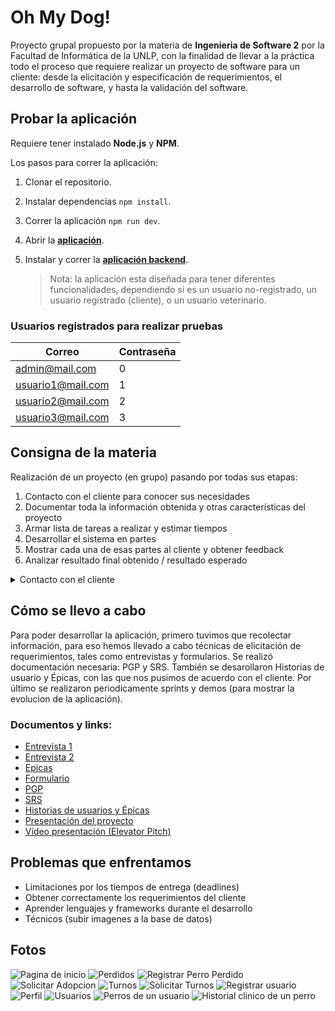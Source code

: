 # Oh My Dog!
Proyecto grupal propuesto por la materia de **Ingenieria de Software 2** por la Facultad de Informática de la UNLP, con la finalidad de llevar a la práctica todo el proceso que requiere realizar un proyecto de software para un cliente: desde la elicitación y especificación de requerimientos, el desarrollo de software, y hasta la validación del software.

## Probar la aplicación

Requiere tener instalado **Node.js** y **NPM**.

Los pasos para correr la aplicación:

1. Clonar el repositorio.
2. Instalar dependencias `npm install`.
3. Correr la aplicación `npm run dev`.
4. Abrir la [**aplicación**](http://localhost:5173/).
5. Instalar y correr la [**aplicación backend**](https://github.com/nachoeg/ohmydog-backend).

   > Nota: la aplicación esta diseñada para tener diferentes funcionalidades, dependiendo si es un usuario no-registrado, un usuario registrado (cliente), o un usuario veterinario.

### Usuarios registrados para realizar pruebas
| Correo  | Contraseña |
| ------------- | ------------- |
| admin@mail.com  | 0  |
| usuario1@mail.com  | 1  |
| usuario2@mail.com  | 2  |
| usuario3@mail.com  | 3  |
    

## Consigna de la materia
Realización de un proyecto (en grupo) pasando por todas sus etapas:
1. Contacto con el cliente para conocer sus necesidades
2. Documentar toda la información obtenida y otras características del proyecto
3. Armar lista de tareas a realizar y estimar tiempos 
4. Desarrollar el sistema en partes
5. Mostrar cada una de esas partes al cliente y obtener feedback
6. Analizar resultado final obtenido / resultado esperado


<details>
  <summary> Contacto con el cliente </summary>
  
  Un día van a la facultad y encuentran el siguiente anuncio en cartelera:

  > El año pasado, junto con mi colega Lucía, abrimos una veterinaria exclusiva para perros. Nos ha ido muy bien y, aparte de dar el servicio de veterinaria clásico, tenemos ganas de expandir nuestro negocio y sumar otros servicios que ayuden a vincular a las personas con perritos: adopción, pérdida y búsqueda de perros, contacto con cuidadores y paseadores, entre otros.
  Nos gustaría tener todo unificado en una misma aplicación para que, tanto nuestros clientes como personas que no lo son, tengan la posibilidad de usar nuestros servicios de una forma rápida y sencilla. ¿Alguien me puede ayudar a llevar a cabo esta idea? De ser así, me pueden contactar a ofertasproyecto@gmail.com.
  Gracias!
  Pedro

  El grupo interesado deberá enviar un mail al correo electrónico
  especificado para ponerse en contacto con el cliente!
  
</details>


## Cómo se llevo a cabo
Para poder desarrollar la aplicación, primero tuvimos que recolectar información, para eso hemos llevado a cabo técnicas de elicitación de requerimientos, tales como entrevistas y formularios. Se realizó documentación necesaria: PGP y SRS. También se desarollaron Historias de usuario y Épicas, con las que nos pusimos de acuerdo con el cliente. Por último se realizaron periodicamente sprints y demos (para mostrar la evolucion de la aplicación).
### Documentos y links:
* [Entrevista 1](https://github.com/nachoeg/ohmydog-frontend/blob/main/documentos/Entrevista%201.pdf)
* [Entrevista 2](https://github.com/nachoeg/ohmydog-frontend/blob/main/documentos/Entrevista%202.pdf)
* [Epicas](https://github.com/nachoeg/ohmydog-frontend/blob/main/documentos/Epicas.pdf)
* [Formulario](https://github.com/nachoeg/ohmydog-frontend/blob/main/documentos/Formulario.pdf)
* [PGP](https://github.com/nachoeg/ohmydog-frontend/blob/main/documentos/PGP.pdf)
* [SRS](https://github.com/nachoeg/ohmydog-frontend/blob/main/documentos/SRS.pdf)
* [Historias de usuarios y Épicas](https://docs.google.com/spreadsheets/d/1MgKM998vGrZ_yDUb7xU_Y097s3BRoNG01ysYdMDWCj0/edit?usp=sharing)
* [Presentación del proyecto](https://docs.google.com/presentation/d/1lYKr4kY5BDAVSMm8j2br_BdNCMftV7wBZwPqXtQHlu0/edit?usp=sharing)
* [Vídeo presentación (Elevator Pitch)](https://youtu.be/rAVoElv1nP8)

## Problemas que enfrentamos
- Limitaciones por los tiempos de entrega (deadlines)
- Obtener correctamente los requerimientos del cliente
- Aprender lenguajes y frameworks durante el desarrollo 
- Técnicos (subir imagenes a la base de datos)
  
## Fotos
![Pagina de inicio](https://github.com/nachoeg/ohmydog-frontend/blob/main/capturas/inicio.png)
![Perdidos](https://github.com/nachoeg/ohmydog-frontend/blob/main/capturas/perdidos.png)
![Registrar Perro Perdido](https://github.com/nachoeg/ohmydog-frontend/blob/main/capturas/registrar-perro-perdido.png)
![Solicitar Adopcion](https://github.com/nachoeg/ohmydog-frontend/blob/main/capturas/solicitar-adopcion.png)
![Turnos](https://github.com/nachoeg/ohmydog-frontend/blob/main/capturas/ver-turnos.png)
![Solicitar Turnos](https://github.com/nachoeg/ohmydog-frontend/blob/main/capturas/solicitar-turno.png)
![Registrar usuario](https://github.com/nachoeg/ohmydog-frontend/blob/main/capturas/registrar%20usuario.png)
![Perfil](https://github.com/nachoeg/ohmydog-frontend/blob/main/capturas/perfil.png)
![Usuarios](https://github.com/nachoeg/ohmydog-frontend/blob/main/capturas/usuarios.png)
![Perros de un usuario](https://github.com/nachoeg/ohmydog-frontend/blob/main/capturas/perros.png)
![Historial clinico de un perro](https://github.com/nachoeg/ohmydog-frontend/blob/main/capturas/historial-clinico.png)
